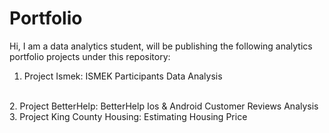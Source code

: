# Portfolio
Hi, I am a data analytics student, will be publishing the following analytics portfolio projects under this repository: 
<br>
1. Project Ismek: ISMEK Participants Data Analysis
<br>
2. Project BetterHelp: BetterHelp Ios & Android Customer Reviews Analysis
<br>
3. Project King County Housing: Estimating Housing Price 
